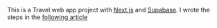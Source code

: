 This is a Travel web app project with [Next.js](https://nextjs.org) and [Supabase](https://supabase.com). I wrote the steps in the [following article](https://medium.com/@10969akmal/create-a-travel-app-with-react-and-supabase-ee47a866ae30)

